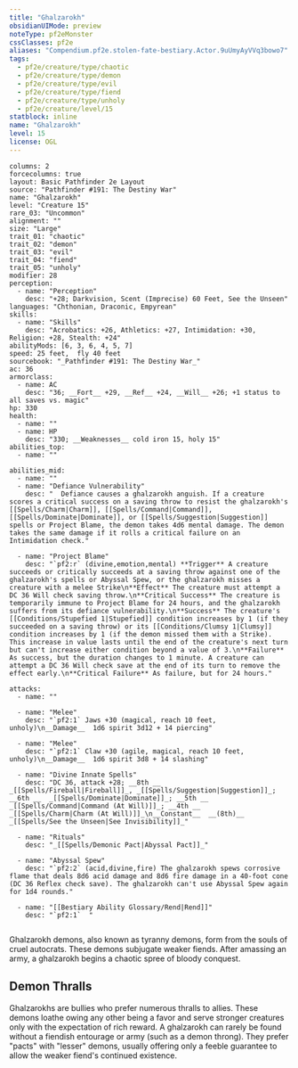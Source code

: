 ```yaml
---
title: "Ghalzarokh"
obsidianUIMode: preview
noteType: pf2eMonster
cssClasses: pf2e
aliases: "Compendium.pf2e.stolen-fate-bestiary.Actor.9uUmyAyVVq3bowo7" 
tags:
  - pf2e/creature/type/chaotic
  - pf2e/creature/type/demon
  - pf2e/creature/type/evil
  - pf2e/creature/type/fiend
  - pf2e/creature/type/unholy
  - pf2e/creature/level/15
statblock: inline
name: "Ghalzarokh"
level: 15
license: OGL
---
```


```statblock
columns: 2
forcecolumns: true
layout: Basic Pathfinder 2e Layout
source: "Pathfinder #191: The Destiny War"
name: "Ghalzarokh"
level: "Creature 15"
rare_03: "Uncommon"
alignment: ""
size: "Large"
trait_01: "chaotic"
trait_02: "demon"
trait_03: "evil"
trait_04: "fiend"
trait_05: "unholy"
modifier: 28
perception:
  - name: "Perception"
    desc: "+28; Darkvision, Scent (Imprecise) 60 Feet, See the Unseen"
languages: "Chthonian, Draconic, Empyrean"
skills:
  - name: "Skills"
    desc: "Acrobatics: +26, Athletics: +27, Intimidation: +30, Religion: +28, Stealth: +24"
abilityMods: [6, 3, 6, 4, 5, 7]
speed: 25 feet,  fly 40 feet
sourcebook: "_Pathfinder #191: The Destiny War_"
ac: 36
armorclass:
  - name: AC
    desc: "36; __Fort__ +29, __Ref__ +24, __Will__ +26; +1 status to all saves vs. magic"
hp: 330
health:
  - name: ""
  - name: HP
    desc: "330; __Weaknesses__ cold iron 15, holy 15"
abilities_top:
  - name: ""

abilities_mid:
  - name: ""
  - name: "Defiance Vulnerability"
    desc: "  Defiance causes a ghalzarokh anguish. If a creature scores a critical success on a saving throw to resist the ghalzarokh's [[Spells/Charm|Charm]], [[Spells/Command|Command]], [[Spells/Dominate|Dominate]], or [[Spells/Suggestion|Suggestion]] spells or Project Blame, the demon takes 4d6 mental damage. The demon takes the same damage if it rolls a critical failure on an Intimidation check."

  - name: "Project Blame"
    desc: "`pf2:r` (divine,emotion,mental) **Trigger** A creature succeeds or critically succeeds at a saving throw against one of the ghalzarokh's spells or Abyssal Spew, or the ghalzarokh misses a creature with a melee Strike\n**Effect** The creature must attempt a DC 36 Will check saving throw.\n**Critical Success** The creature is temporarily immune to Project Blame for 24 hours, and the ghalzarokh suffers from its defiance vulnerability.\n**Success** The creature's [[Conditions/Stupefied 1|Stupefied]] condition increases by 1 (if they succeeded on a saving throw) or its [[Conditions/Clumsy 1|Clumsy]] condition increases by 1 (if the demon missed them with a Strike). This increase in value lasts until the end of the creature's next turn but can't increase either condition beyond a value of 3.\n**Failure** As success, but the duration changes to 1 minute. A creature can attempt a DC 36 Will check save at the end of its turn to remove the effect early.\n**Critical Failure** As failure, but for 24 hours."

attacks:
  - name: ""

  - name: "Melee"
    desc: "`pf2:1` Jaws +30 (magical, reach 10 feet, unholy)\n__Damage__  1d6 spirit 3d12 + 14 piercing"

  - name: "Melee"
    desc: "`pf2:1` Claw +30 (agile, magical, reach 10 feet, unholy)\n__Damage__  1d6 spirit 3d8 + 14 slashing"

  - name: "Divine Innate Spells"
    desc: "DC 36, attack +28; __8th __  _[[Spells/Fireball|Fireball]]_, _[[Spells/Suggestion|Suggestion]]_; __6th __  _[[Spells/Dominate|Dominate]]_; __5th __  _[[Spells/Command|Command (At Will)]]_; __4th __  _[[Spells/Charm|Charm (At Will)]]_\n__Constant__  __(8th)__ _[[Spells/See the Unseen|See Invisibility]]_"

  - name: "Rituals"
    desc: "_[[Spells/Demonic Pact|Abyssal Pact]]_"

  - name: "Abyssal Spew"
    desc: "`pf2:2` (acid,divine,fire) The ghalzarokh spews corrosive flame that deals 8d6 acid damage and 8d6 fire damage in a 40-foot cone (DC 36 Reflex check save). The ghalzarokh can't use Abyssal Spew again for 1d4 rounds."

  - name: "[[Bestiary Ability Glossary/Rend|Rend]]"
    desc: "`pf2:1`  "
 
```



Ghalzarokh demons, also known as tyranny demons, form from the souls of cruel autocrats. These demons subjugate weaker fiends. After amassing an army, a ghalzarokh begins a chaotic spree of bloody conquest.

## Demon Thralls

Ghalzarokhs are bullies who prefer numerous thralls to allies. These demons loathe owing any other being a favor and serve stronger creatures only with the expectation of rich reward. A ghalzarokh can rarely be found without a fiendish entourage or army (such as a demon throng). They prefer "pacts" with "lesser" demons, usually offering only a feeble guarantee to allow the weaker fiend's continued existence.
